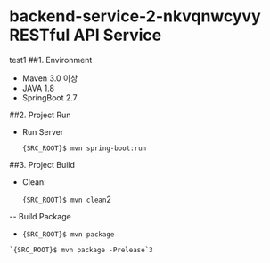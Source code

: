 # backend-service-2-nkvqnwcyvy RESTful API Service
test1
##1. Environment
- Maven 3.0 이상
- JAVA 1.8
- SpringBoot 2.7

##2. Project Run
- Run Server

    `{SRC_ROOT}$ mvn spring-boot:run`

##3. Project Build
- Clean: 

    `{SRC_ROOT}$ mvn clean`2

-- Build Package

-    `{SRC_ROOT}$ mvn package`
    
    `{SRC_ROOT}$ mvn package -Prelease`3
    

